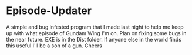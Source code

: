 # Episode-Updater
A simple and bug infested program that I made last night to help me keep up with what episode of Gundam Wing I'm on.
Plan on fixing some bugs in the near future.
EXE is in the Dist folder.
If anyone else in the world finds this useful I'll be a son of a gun. 
Cheers
